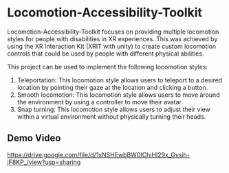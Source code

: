 
# Locomotion-Accessibility-Toolkit

Locomotion-Accessibility-Toolkit focuses on providing multiple locomotion styles for people with disabilities in XR experiences. This was achieved by using the XR Interaction Kit (XRIT with unity) to create custom locomotion controls that could be used by people with different physical abilities.

This project can be used to implement the following locomotion styles: 
1. Teleportation: This locomotion style allows users to teleport to a desired location by pointing their gaze at the location and clicking a button.
2. Smooth locomotion: This locomotion style allows users to move around the environment by using a controller to move their avatar.
3. Snap turning: This locomotion style allows users to adjust their view within a virtual environment without physically turning their heads.



## Demo Video



https://drive.google.com/file/d/1xNSHEwbBW0IChiHI29x_Gvsih-jF8KP_/view?usp=sharing